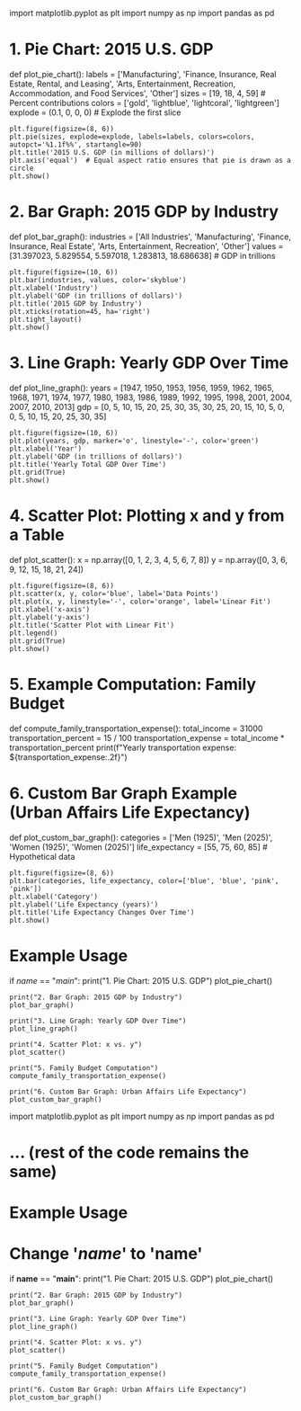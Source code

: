 import matplotlib.pyplot as plt
import numpy as np
import pandas as pd

# 1. Pie Chart: 2015 U.S. GDP
def plot_pie_chart():
    labels = ['Manufacturing', 'Finance, Insurance, Real Estate, Rental, and Leasing',
              'Arts, Entertainment, Recreation, Accommodation, and Food Services', 'Other']
    sizes = [19, 18, 4, 59]  # Percent contributions
    colors = ['gold', 'lightblue', 'lightcoral', 'lightgreen']
    explode = (0.1, 0, 0, 0)  # Explode the first slice

    plt.figure(figsize=(8, 6))
    plt.pie(sizes, explode=explode, labels=labels, colors=colors, autopct='%1.1f%%', startangle=90)
    plt.title('2015 U.S. GDP (in millions of dollars)')
    plt.axis('equal')  # Equal aspect ratio ensures that pie is drawn as a circle
    plt.show()

# 2. Bar Graph: 2015 GDP by Industry
def plot_bar_graph():
    industries = ['All Industries', 'Manufacturing', 'Finance, Insurance, Real Estate',
                  'Arts, Entertainment, Recreation', 'Other']
    values = [31.397023, 5.829554, 5.597018, 1.283813, 18.686638]  # GDP in trillions

    plt.figure(figsize=(10, 6))
    plt.bar(industries, values, color='skyblue')
    plt.xlabel('Industry')
    plt.ylabel('GDP (in trillions of dollars)')
    plt.title('2015 GDP by Industry')
    plt.xticks(rotation=45, ha='right')
    plt.tight_layout()
    plt.show()

# 3. Line Graph: Yearly GDP Over Time
def plot_line_graph():
    years = [1947, 1950, 1953, 1956, 1959, 1962, 1965, 1968, 1971, 1974, 1977, 1980,
             1983, 1986, 1989, 1992, 1995, 1998, 2001, 2004, 2007, 2010, 2013]
    gdp = [0, 5, 10, 15, 20, 25, 30, 35, 30, 25, 20, 15, 10, 5, 0, 0, 5, 10, 15, 20, 25, 30, 35]

    plt.figure(figsize=(10, 6))
    plt.plot(years, gdp, marker='o', linestyle='-', color='green')
    plt.xlabel('Year')
    plt.ylabel('GDP (in trillions of dollars)')
    plt.title('Yearly Total GDP Over Time')
    plt.grid(True)
    plt.show()

# 4. Scatter Plot: Plotting x and y from a Table
def plot_scatter():
    x = np.array([0, 1, 2, 3, 4, 5, 6, 7, 8])
    y = np.array([0, 3, 6, 9, 12, 15, 18, 21, 24])

    plt.figure(figsize=(8, 6))
    plt.scatter(x, y, color='blue', label='Data Points')
    plt.plot(x, y, linestyle='-', color='orange', label='Linear Fit')
    plt.xlabel('x-axis')
    plt.ylabel('y-axis')
    plt.title('Scatter Plot with Linear Fit')
    plt.legend()
    plt.grid(True)
    plt.show()

# 5. Example Computation: Family Budget
def compute_family_transportation_expense():
    total_income = 31000
    transportation_percent = 15 / 100
    transportation_expense = total_income * transportation_percent
    print(f"Yearly transportation expense: ${transportation_expense:.2f}")

# 6. Custom Bar Graph Example (Urban Affairs Life Expectancy)
def plot_custom_bar_graph():
    categories = ['Men (1925)', 'Men (2025)', 'Women (1925)', 'Women (2025)']
    life_expectancy = [55, 75, 60, 85]  # Hypothetical data

    plt.figure(figsize=(8, 6))
    plt.bar(categories, life_expectancy, color=['blue', 'blue', 'pink', 'pink'])
    plt.xlabel('Category')
    plt.ylabel('Life Expectancy (years)')
    plt.title('Life Expectancy Changes Over Time')
    plt.show()

# Example Usage
if _name_ == "_main_":
    print("1. Pie Chart: 2015 U.S. GDP")
    plot_pie_chart()

    print("2. Bar Graph: 2015 GDP by Industry")
    plot_bar_graph()

    print("3. Line Graph: Yearly GDP Over Time")
    plot_line_graph()

    print("4. Scatter Plot: x vs. y")
    plot_scatter()

    print("5. Family Budget Computation")
    compute_family_transportation_expense()

    print("6. Custom Bar Graph: Urban Affairs Life Expectancy")
    plot_custom_bar_graph()
import matplotlib.pyplot as plt
import numpy as np
import pandas as pd

# ... (rest of the code remains the same)

# Example Usage
# Change '_name_' to '__name__'
if __name__ == "__main__":
    print("1. Pie Chart: 2015 U.S. GDP")
    plot_pie_chart()

    print("2. Bar Graph: 2015 GDP by Industry")
    plot_bar_graph()

    print("3. Line Graph: Yearly GDP Over Time")
    plot_line_graph()

    print("4. Scatter Plot: x vs. y")
    plot_scatter()

    print("5. Family Budget Computation")
    compute_family_transportation_expense()

    print("6. Custom Bar Graph: Urban Affairs Life Expectancy")
    plot_custom_bar_graph()
